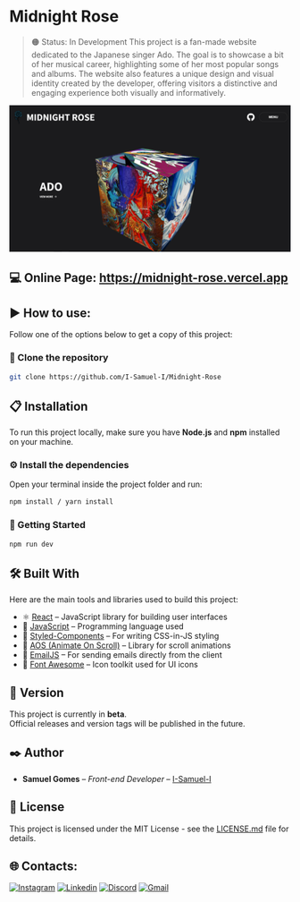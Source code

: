 # Midnight Rose

> 🟠 Status: In Development 
This project is a fan-made website dedicated to the Japanese singer Ado. The goal is to showcase a bit of her musical career, highlighting some of her most popular songs and albums. The website also features a unique design and visual identity created by the developer, offering visitors a distinctive and engaging experience both visually and informatively.

<img width="800px" src="/public/images/Page.png">

## 💻 Online Page: https://midnight-rose.vercel.app

## ▶️ How to use:

Follow one of the options below to get a copy of this project:

### 🔗 Clone the repository

```bash
git clone https://github.com/I-Samuel-I/Midnight-Rose
```

## 📋 Installation

To run this project locally, make sure you have **Node.js** and **npm** installed on your machine.

### ⚙️ Install the dependencies
Open your terminal inside the project folder and run:

```bash
npm install / yarn install
```
### 🚀 Getting Started
```bash
npm run dev
```

## 🛠️ Built With

Here are the main tools and libraries used to build this project:

- ⚛️ [React](https://reactjs.org/) – JavaScript library for building user interfaces  
- 📜 [JavaScript](https://developer.mozilla.org/en-US/docs/Web/JavaScript) – Programming language used  
- 💅 [Styled-Components](https://styled-components.com/) – For writing CSS-in-JS styling  
- 🎨 [AOS (Animate On Scroll)](https://michalsnik.github.io/aos/) – Library for scroll animations  
- 📧 [EmailJS](https://www.emailjs.com/) – For sending emails directly from the client  
- 🎸 [Font Awesome](https://fontawesome.com/) – Icon toolkit used for UI icons  

## 📌 Version

This project is currently in **beta**.  
Official releases and version tags will be published in the future.

## ✒️ Author

- **Samuel Gomes** – _Front-end Developer_ – [I-Samuel-I](https://github.com/I-Samuel-I)

## 📄 License

This project is licensed under the MIT License - see the [LICENSE.md](LICENSE.md) file for details.

## 🌐 Contacts:

[![Instagram](https://img.shields.io/badge/Instagram-E4405F?style=for-the-badge&logo=instagram&logoColor=white)](https://www.instagram.com/sam.pongp/)
[![Linkedin](https://img.shields.io/badge/LinkedIn-0077B5?style=for-the-badge&logo=linkedin&logoColor=white)](https://www.linkedin.com/in/samuel-gomes-481062316/)
[![Discord](https://img.shields.io/badge/Discord-7289DA?style=for-the-badge&logo=discord&logoColor=white)](https://discordapp.com/users/353247502385938432)
[![Gmail](https://img.shields.io/badge/Gmail-D14836?style=for-the-badge&logo=gmail&logoColor=white)](mailto:samgomes.dev@gmail.com)

